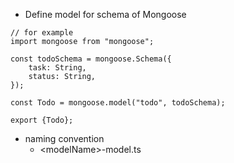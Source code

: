 - Define model for schema of Mongoose

```
// for example
import mongoose from "mongoose";

const todoSchema = mongoose.Schema({
    task: String,
    status: String,
});

const Todo = mongoose.model("todo", todoSchema);

export {Todo};
```

- naming convention
  - \<modelName>-model.ts
